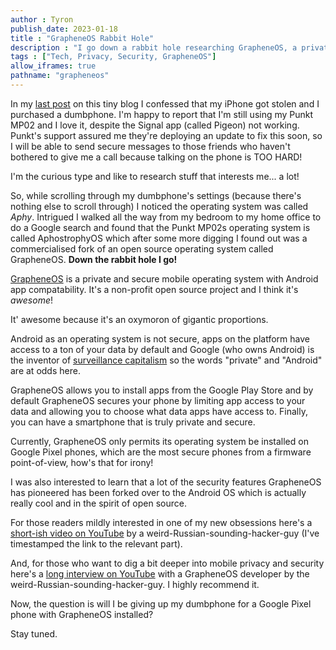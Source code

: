 ```yaml
---
author : Tyron
publish_date: 2023-01-18
title : "GrapheneOS Rabbit Hole"
description : "I go down a rabbit hole researching GrapheneOS, a private and Secure Android compatible OS."
tags : ["Tech, Privacy, Security, GrapheneOS"]
allow_iframes: true
pathname: "grapheneos"
---
```


In my [last post](https://www.tyronlove.com/dumbphone) on this tiny blog I confessed that my iPhone got stolen and I purchased a dumbphone. I'm happy to report that I'm still using my Punkt MP02 and I love it, despite the Signal app (called Pigeon) not working. Punkt's support assured me they're deploying an update to fix this soon, so I will be able to send secure messages to those friends who haven't bothered to give me a call because talking on the phone is TOO HARD!

I'm the curious type and like to research stuff that interests me... a lot! 

So, while scrolling through my dumbphone's settings (because there's nothing else to scroll through) I noticed the operating system was called <em>Aphy</em>. Intrigued I walked all the way from my bedroom to my home office to do a Google search and found that the Punkt MP02s operating system is called AphostrophyOS which after some more digging I found out was a commercialised fork of an open source operating system called GrapheneOS. <strong>Down the rabbit hole I go!</strong>

[GrapheneOS](https://grapheneos.org/) is a private and secure mobile operating system with Android app compatability. It's a non-profit open source project and I think it's <em>awesome</em>!

It' awesome because it's an oxymoron of gigantic proportions. 

Android as an operating system is not secure, apps on the platform have access to a ton of your data by default and Google (who owns Android) is the inventor of [surveillance capitalism](https://en.wikipedia.org/wiki/Surveillance_capitalism) so the words "private" and "Android" are at odds here. 

GrapheneOS allows you to install apps from the Google Play Store and by default GrapheneOS secures your phone by limiting app access to your data and allowing you to choose what data apps have access to. Finally, you can have a smartphone that is truly private and secure.

Currently, GrapheneOS only permits its operating system be installed on Google Pixel phones, which are the most secure phones from a firmware point-of-view, how's that for irony!

I was also interested to learn that a lot of the security features GrapheneOS has pioneered has been forked over to the Android OS which is actually really cool and in the spirit of open source.

For those readers mildly interested in one of my new obsessions here's a [short-ish video on YouTube](https://youtu.be/8FDIef7tVFg?t=305) by a weird-Russian-sounding-hacker-guy (I've timestamped the link to the relevant part).

And, for those who want to dig a bit deeper into mobile privacy and security here's a [long interview on YouTube](https://youtu.be/8FDIef7tVFg?t=305) with a GrapheneOS developer by the weird-Russian-sounding-hacker-guy. I highly recommend it.

Now, the question is will I be giving up my dumbphone for a Google Pixel phone with GrapheneOS installed? 

Stay tuned.